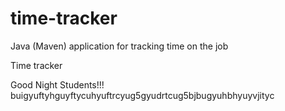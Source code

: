 # time-tracker
Java (Maven) application for tracking time on the job

Time tracker

Good Night Students!!!
buigyuftyhguyftycuhyuftrcyug5gyudrtcug5bjbugyuhbhyuyvjityc

